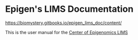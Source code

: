# Epigen's LIMS Documentation

https://biomystery.gitbooks.io/epigen_lims_doc/content/

This is the user manual for the [Center of Epigenomics LIMS](http://epigenomics.sdsc.edu:8000/)








